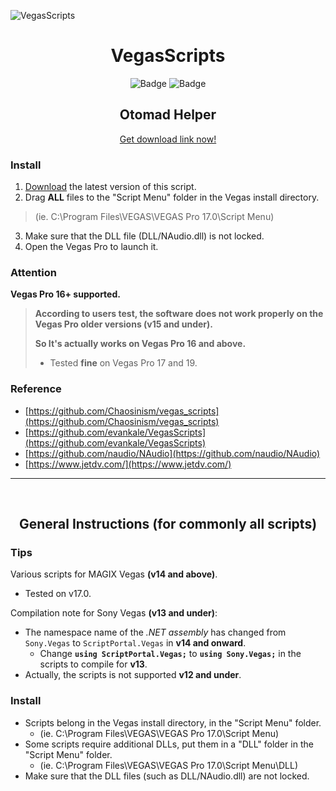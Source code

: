 ![VegasScripts](https://github.com/otomad/VegasScripts/blob/winform/banner.png?raw=true)
<h1 align="center">VegasScripts</h1>
<div align="center">
	<img src="https://img.shields.io/badge/STATE-STABLE-green?style=flat-square" alt="Badge" />
	<img src="https://img.shields.io/badge/VERSION-4.16.4.0-orange?style=flat-square" alt="Badge" />
</div>
<h2 align="center">Otomad Helper</h2>
<div align="center">
	<a href="https://github.com/otomad/VegasScripts/releases/latest">Get download link now!</a>
</div>

### Install
1. [Download](https://github.com/otomad/VegasScripts/releases/latest) the latest version of this script.
2. Drag **ALL** files to the "Script Menu" folder in the Vegas install directory.
> (ie. C:\Program Files\VEGAS\VEGAS Pro 17.0\Script Menu)
3. Make sure that the DLL file (DLL/NAudio.dll) is not locked.
4. Open the Vegas Pro to launch it.

### **Attention**
**Vegas Pro 16+ supported.**
> **According to users test, the software does not work properly on the Vegas Pro older versions (v15 and under).**
> 
> **So It's actually works on Vegas Pro 16 and above.**
> 
> * Tested **fine** on Vegas Pro 17 and 19.

### Reference
* [https://github.com/Chaosinism/vegas_scripts](https://github.com/Chaosinism/vegas_scripts)
* [https://github.com/evankale/VegasScripts](https://github.com/evankale/VegasScripts)
* [https://github.com/naudio/NAudio](https://github.com/naudio/NAudio)
* [https://www.jetdv.com/](https://www.jetdv.com/)

---

<br />
<h2 align="center">General Instructions (for commonly all scripts)</h2>

### Tips
Various scripts for MAGIX Vegas **(v14 and above)**.
* Tested on v17.0.

Compilation note for Sony Vegas **(v13 and under)**:
* The namespace name of the *.NET assembly* has changed from `Sony.Vegas` to `ScriptPortal.Vegas` in **v14 and onward**.
  * Change **`using ScriptPortal.Vegas;`** to **`using Sony.Vegas;`** in the scripts to compile for **v13**.
* Actually, the scripts is not supported **v12 and under**.

### Install
* Scripts belong in the Vegas install directory, in the "Script Menu" folder.
  * (ie. C:\Program Files\VEGAS\VEGAS Pro 17.0\Script Menu)
* Some scripts require additional DLLs, put them in a "DLL" folder in the "Script Menu" folder.
  * (ie. C:\Program Files\VEGAS\VEGAS Pro 17.0\Script Menu\DLL)
* Make sure that the DLL files (such as DLL/NAudio.dll) are not locked.
